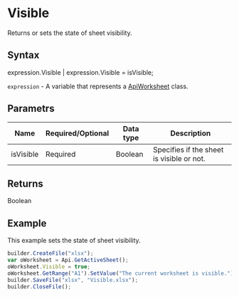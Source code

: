 # Visible

Returns or sets the state of sheet visibility.

## Syntax

expression.Visible &#124; expression.Visible = isVisible;

`expression` - A variable that represents a [ApiWorksheet](../ApiWorksheet.md) class.

## Parametrs

| **Name** | **Required/Optional** | **Data type** | **Description** |
| ------------- | ------------- | ------------- | ------------- |
| isVisible | Required | Boolean | Specifies if the sheet is visible or not. |

## Returns

Boolean

## Example

This example sets the state of sheet visibility.

```javascript
builder.CreateFile("xlsx");
var oWorksheet = Api.GetActiveSheet();
oWorksheet.Visible = true;
oWorksheet.GetRange("A1").SetValue("The current worksheet is visible.");
builder.SaveFile("xlsx", "Visible.xlsx");
builder.CloseFile();
```